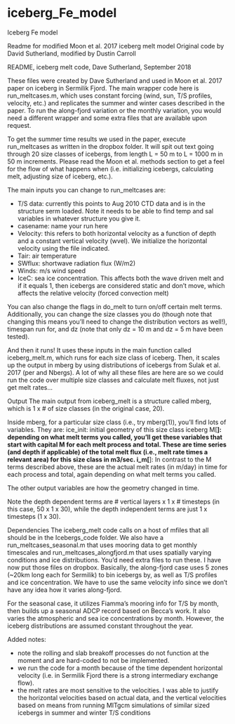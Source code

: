 # iceberg_Fe_model
Iceberg Fe model

Readme for modified Moon et al. 2017 iceberg melt model
Original code by David Sutherland, modified by Dustin Carroll

README, iceberg melt code, Dave Sutherland, September 2018

These files were created by Dave Sutherland and used in Moon et al. 2017 paper on iceberg in Sermilik Fjord. The main wrapper code here is run_meltcases.m, which uses constant forcing (wind, sun, T/S profiles, velocity, etc.) and replicates the summer and winter cases described in the paper. To run the along-fjord variation or the monthly variation, you would need a different wrapper and some extra files that are available upon request. 

To get the summer time results we used in the paper, execute run_meltcases as written in the dropbox folder. It will spit out text going through 20 size classes of icebergs, from length L = 50 m to L = 1000 m in 50 m increments. Please read the Moon et al. methods section to get a feel for the flow of what happens when (i.e. initializing icebergs, calculating melt, adjusting size of iceberg, etc.).

The main inputs you can change to run_meltcases are:
- T/S data: currently this points to Aug 2010 CTD data and is in the structure serm loaded. Note it needs to be able to find temp and sal variables in whatever structure you give it. 
- casename: name your run here
- Velocity: this refers to both horizontal velocity as a function of depth and a constant vertical velocity (wvel). We initialize the horizontal velocity using the file indicated. 
- Tair: air temperature
- SWflux: shortwave radiation flux (W/m2)
- Winds: m/s wind speed
- IceC: sea ice concentration. This affects both the wave driven melt and if it equals 1, then icebergs are considered static and don’t move, which affects the relative velocity (forced convection melt)

You can also change the flags in do_melt to turn on/off certain melt terms. Additionally, you can change the size classes you do (though note that changing this means you’ll need to change the distribution vectors as well!), timespan run for, and dz (note that only dz = 10 m and dz = 5 m have been tested). 

And then it runs! It uses these inputs in the main function called iceberg_melt.m, which runs for each size class of iceberg. Then, it scales up the output in mberg by using distributions of icebergs from Sulak et al. 2017 (per and Nbergs). A lot of why all these files are here are so we could run the code over multiple size classes and calculate melt fluxes, not just get melt rates...

Output
The main output from iceberg_melt is a structure called mberg, which is 1 x # of size classes (in the original case, 20). 

Inside mberg, for a particular size class (i.e., try mberg(1)), you’ll find lots of variables. They are:
ice_init: initial geometry of this size class iceberg
M[****]: depending on what melt terms you called, you’ll get these variables that start with capital M for each melt process and total. These are time series (and depth if applicable) of the total melt flux (i.e., melt rate times a relevant area) for this size class in m3/sec. 
i_m[****]: In contrast to the M terms described above, these are the actual melt rates (in m/day)  in time for each process and total, again depending on what melt terms you called. 

The other output variables are how the geometry changed in time. 

Note the depth dependent terms are # vertical layers x 1 x # timesteps (in this case, 50 x 1 x 30), while the depth independent terms are just 1 x timesteps (1 x 30). 

Dependencies
The iceberg_melt code calls on a host of mfiles that all should be in the Icebergs_code folder. We also have a run_meltcases_seasonal.m that uses mooring data to get monthly timescales and run_meltcases_alongfjord.m that uses spatially varying conditions and ice distributions. You’d need extra files to run these. I have now put those files on dropbox. Basically, the along-fjord case uses 5 zones (~20km long each for Sermilik) to bin icebergs by, as well as T/S profiles and ice concentration. We have to use the same velocity info since we don’t have any idea how it varies along-fjord.

For the seasonal case, it utilizes Fiamma’s mooring info for T/S by month, then builds up a seasonal ADCP record based on Becca’s work. It also varies the atmospheric and sea ice concentrations by month. However, the iceberg distributions are assumed constant throughout the year. 


Added notes:
- note the rolling and slab breakoff processes do not function at the moment and are hard-coded to not be implemented. 
- we run the code for a month because of the time dependent horizontal velocity (i.e. in Sermilik Fjord there is a strong intermediary exchange flow). 
- the melt rates are most sensitive to the velocities. I was able to justify the horizontal velocities based on actual data, and the vertical velocities based on means from running MITgcm simulations of similar sized icebergs in summer and winter T/S conditions 
